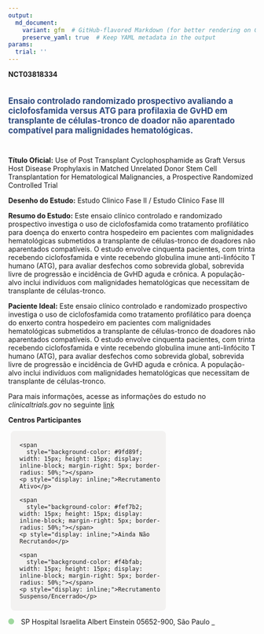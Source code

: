 ```yaml
---
output: 
  md_document:
    variant: gfm  # GitHub-flavored Markdown (for better rendering on GitHub)
    preserve_yaml: true  # Keep YAML metadata in the output
params:
  trial: ''
---
```


**NCT03818334**

<div style="padding: 5px 5px 5px 0px; font-size: 1.20em; font-weight: bold; color: #2E4A7F; text-align: left; margin-bottom: 20px">

Ensaio controlado randomizado prospectivo avaliando a ciclofosfamida
versus ATG para profilaxia de GvHD em transplante de células-tronco de
doador não aparentado compatível para malignidades hematológicas.

</div>

**Título Oficial:** Use of Post Transplant Cyclophosphamide as Graft
Versus Host Disease Prophylaxis in Matched Unrelated Donor Stem Cell
Transplantation for Hematological Malignancies, a Prospective Randomized
Controlled Trial

**Desenho do Estudo:** Estudo Clinico Fase II / Estudo Clinico Fase III

**Resumo do Estudo:** Este ensaio clínico controlado e randomizado
prospectivo investiga o uso de ciclofosfamida como tratamento
profilático para doença do enxerto contra hospedeiro em pacientes com
malignidades hematológicas submetidos a transplante de células-tronco de
doadores não aparentados compatíveis. O estudo envolve cinquenta
pacientes, com trinta recebendo ciclofosfamida e vinte recebendo
globulina imune anti-linfócito T humano (ATG), para avaliar desfechos
como sobrevida global, sobrevida livre de progressão e incidência de
GvHD aguda e crônica. A população-alvo inclui indivíduos com
malignidades hematológicas que necessitam de transplante de
células-tronco.

**Paciente Ideal:** Este ensaio clínico controlado e randomizado
prospectivo investiga o uso de ciclofosfamida como tratamento
profilático para doença do enxerto contra hospedeiro em pacientes com
malignidades hematológicas submetidos a transplante de células-tronco de
doadores não aparentados compatíveis. O estudo envolve cinquenta
pacientes, com trinta recebendo ciclofosfamida e vinte recebendo
globulina imune anti-linfócito T humano (ATG), para avaliar desfechos
como sobrevida global, sobrevida livre de progressão e incidência de
GvHD aguda e crônica. A população-alvo inclui indivíduos com
malignidades hematológicas que necessitam de transplante de
células-tronco.

Para mais informações, acesse as informações do estudo no
*clinicaltrials.gov* no seguinte
[link](https://clinicaltrials.gov/ct2/show/NCT03818334)

**Centros Participantes**

<div style="margin-bottom: 8px; margin-left: 5px; padding: 8px; max-width: 300px; background-color: #f3f2f1; border-radius: 8px;">

<div style="margin-left: 10px;">

    <span 
      style="background-color: #9fd89f; width: 15px; height: 15px; display: inline-block; margin-right: 5px; border-radius: 50%;"></span>
    <p style="display: inline;">Recrutamento Ativo</p>

</div>

<div style="margin-left: 10px;">

    <span 
      style="background-color: #fef7b2; width: 15px; height: 15px; display: inline-block; margin-right: 5px; border-radius: 50%;"></span>
    <p style="display: inline;">Ainda Não Recrutando</p>

</div>

<div style="margin-left: 10px;">

    <span 
      style="background-color: #f4bfab; width: 15px; height: 15px; display: inline-block; margin-right: 5px; border-radius: 50%;"></span>
    <p style="display: inline;">Recrutamento Suspenso/Encerrado</p>

</div>

</div>

<span style="display: inline-block; width: 12px; height: 12px; border-radius: 50%; margin-right: 10px; padding-bottom: 0px; background-color: #9fd89f;"></span>
SP Hospital Israelita Albert Einstein 05652-900, São Paulo
<span style="color: #2E4A7F; text-decoration: none; font-weight: 500; font-size: 0.8">[REPORTAR
ERRO](https://flazar.shinyapps.io/formsapp?study_nct_id=NCT03818334&location_id=HOSPITAISRAELITAALBERTEINTEINSAOPAULOSP05652900BRAZIL&location_full_name=Hospital%20Israelita%20Albert%20Einstein%2C%2005652-900%2C%20S%C3%A3o%20Paulo&form_type=Reportar%20Erro)</span>

